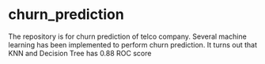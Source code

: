# churn_prediction
The repository is for churn prediction of telco company. Several machine learning has been implemented to perform churn prediction. It turns out that KNN and Decision Tree has 0.88 ROC score

